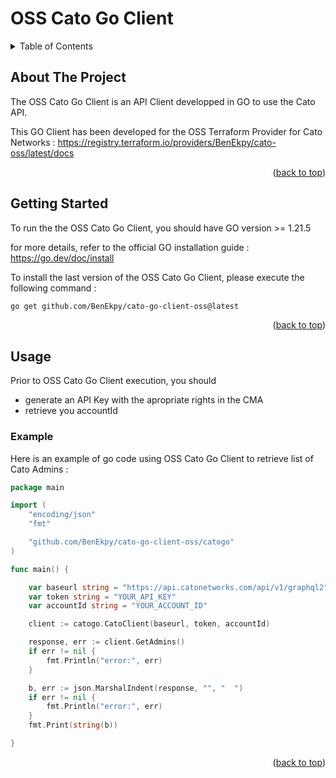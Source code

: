 <a id="readme-top"></a>

# OSS Cato Go Client

<!-- TABLE OF CONTENTS -->
<details>
  <summary>Table of Contents</summary>
  <ol>
    <li>
      <a href="#about-the-project">About The Project</a>
    </li>
    <li>
      <a href="#getting-started">Getting Started</a>
      <ul>
        <li><a href="#prerequisites">Prerequisites</a></li>
        <li><a href="#installation">Installation</a></li>
      </ul>
    </li>
    <li>
        <a href="#usage">Usage</a>
      <ul>
        <li><a href="#example">Example</a></li>
        <li><a href="#supported-methods">Supported Methods</a></li>
      </ul>
    </li>
  </ol>
</details>

<!-- ABOUT THE PROJECT -->
## About The Project

The OSS Cato Go Client is an API Client developped in GO to use the Cato API.  

This GO Client has been developed for the OSS Terraform Provider for Cato Networks : https://registry.terraform.io/providers/BenEkpy/cato-oss/latest/docs

<p align="right">(<a href="#readme-top">back to top</a>)</p>

<!-- GETTING STARTED -->
## Getting Started

To run the the OSS Cato Go Client, you should have GO version >= 1.21.5

for more details, refer to the official GO installation guide : https://go.dev/doc/install

To install the last version of the OSS Cato Go Client, please execute the following command :

```sh
go get github.com/BenEkpy/cato-go-client-oss@latest
```

<p align="right">(<a href="#readme-top">back to top</a>)</p>



<!-- USAGE EXAMPLES -->
## Usage

Prior to OSS Cato Go Client execution, you should 
- generate an API Key with the apropriate rights in the CMA 
- retrieve you accountId 

### Example

Here is an example of go code using OSS Cato Go Client to retrieve list of Cato Admins :

```go
package main

import (
	"encoding/json"
	"fmt"

	"github.com/BenEkpy/cato-go-client-oss/catogo"
)

func main() {

	var baseurl string = "https://api.catonetworks.com/api/v1/graphql2"
	var token string = "YOUR_API_KEY"
	var accountId string = "YOUR_ACCOUNT_ID"

	client := catogo.CatoClient(baseurl, token, accountId)

	response, err := client.GetAdmins()
	if err != nil {
		fmt.Println("error:", err)
	}

	b, err := json.MarshalIndent(response, "", "  ")
	if err != nil {
		fmt.Println("error:", err)
	}
	fmt.Print(string(b))

}
```


<p align="right">(<a href="#readme-top">back to top</a>)</p>

